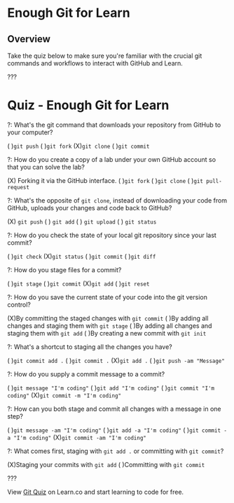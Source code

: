 # Enough Git for Learn

## Overview 

Take the quiz below to make sure you're familiar with the crucial git commands and workflows to interact with GitHub and Learn.

???

# Quiz - Enough Git for Learn

?: What's the git command that downloads your repository from GitHub to your computer?

( )`git push`
( )`git fork`
(X)`git clone`
( )`git commit`

?: How do you create a copy of a lab under your own GitHub account so that you can solve the lab?

(X) Forking it via the GitHub interface.
( )`git fork`
( )`git clone`
( )`git pull-request`

?: What's the opposite of `git clone`, instead of downloading your code from GitHub, uploads your changes and code back to GitHub?

(X) `git push`
( ) `git add`
( ) `git upload`
( ) `git status`

?: How do you check the state of your local git repository since your last commit?

( )`git check`
(X)`git status`
( )`git commit`
( )`git diff`

?: How do you stage files for a commit?

( )`git stage`
( )`git commit`
(X)`git add`
( )`git reset`

?: How do you save the current state of your code into the git version control?

(X)By committing the staged changes with `git commit`
( )By adding all changes and staging them with  `git stage`
( )By adding all changes and staging them with  `git add`
( )By creating a new commit with `git init`

?: What's a shortcut to staging all the changes you have?

( )`git commit add .`
( )`git commit .`
(X)`git add .`
( )`git push -am "Message"`

?: How do you supply a commit message to a commit?

( )`git message "I'm coding"`
( )`git add "I'm coding"`
( )`git commit "I'm coding"`
(X)`git commit -m "I'm coding"`

?: How can you both stage and commit all changes with a message in one step?

( )`git message -am "I'm coding"`
( )`git add -a "I'm coding"`
( )`git commit -a "I'm coding"`
(X)`git commit -am "I'm coding"`


?: What comes first, staging with `git add .` or committing with `git commit`?

(X)Staging your commits with `git add`
( )Committing with `git commit`

???

<p class='util--hide'>View <a href='https://learn.co/lessons/git-github-learn-quiz'>Git Quiz</a> on Learn.co and start learning to code for free.</p>


